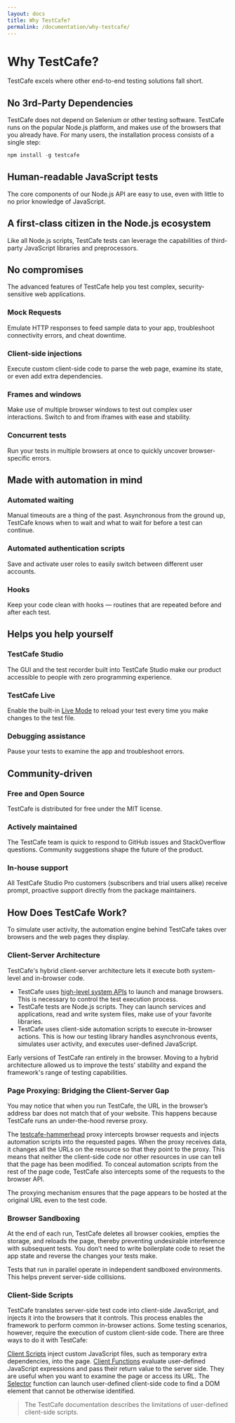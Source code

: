 ```yaml
---
layout: docs
title: Why TestCafe?
permalink: /documentation/why-testcafe/
---
```


# Why TestCafe?

TestCafe excels where other end-to-end testing solutions fall short.

## No 3rd-Party Dependencies

TestCafe does not depend on Selenium or other testing software. TestCafe runs on the popular Node.js platform, and makes use of the browsers that you already have. For many users, the installation process consists of a single step:

```js
npm install -g testcafe
```

## Human-readable JavaScript tests

The core components of our Node.js API are easy to use, even with little to no prior knowledge of JavaScript.

## A first-class citizen in the Node.js ecosystem

Like all Node.js scripts, TestCafe tests can leverage the capabilities of third-party JavaScript libraries and preprocessors.

## No compromises

The advanced features of TestCafe help you test complex, security-sensitive web applications.

### Mock Requests

Emulate HTTP responses to feed sample data to your app, troubleshoot connectivity errors, and cheat downtime.

### Client-side injections

Execute custom client-side code to parse the web page, examine its state, or even add extra dependencies.

### Frames and windows

Make use of multiple browser windows to test out complex user interactions. Switch to and from iframes with ease and stability.

### Concurrent tests

Run your tests in multiple browsers at once to quickly uncover browser-specific errors.

## Made with automation in mind

### Automated waiting

Manual timeouts are a thing of the past. Asynchronous from the ground up, TestCafe knows when to wait and what to wait for before a test can continue.

### Automated authentication scripts

Save and activate user roles to easily switch between different user accounts.

### Hooks

Keep your code clean with hooks — routines that are repeated before and after each test.

## Helps you help yourself

### TestCafe Studio

The GUI and the test recorder built into TestCafe Studio make our product accessible to people with zero programming experience.

### TestCafe Live

Enable the built-in [Live Mode](https://devexpress.github.io/testcafe/documentation/guides/basic-guides/run-tests.html#live-mode) to reload your test every time you make changes to the test file.

### Debugging assistance

Pause your tests to examine the app and troubleshoot errors.

## Community-driven

### Free and Open Source

TestCafe is distributed for free under the MIT license.

### Actively maintained

The TestCafe team is quick to respond to GitHub issues and StackOverflow questions. Community suggestions shape the future of the product.

### In-house support

All TestCafe Studio Pro customers (subscribers and trial users alike) receive prompt, proactive support directly from the package maintainers.


## How Does TestCafe Work?

To simulate user activity, the automation engine behind TestCafe takes over browsers and the web pages they display.

### Client-Server Architecture

TestCafe's hybrid client-server architecture lets it execute both system-level and in-browser code.

* TestCafe uses [high-level system APIs](https://github.com/DevExpress/testcafe-browser-tools) to launch and manage browsers. This is necessary to control the test execution process.
* TestCafe tests are Node.js scripts. They can launch services and applications, read and write system files, make use of your favorite libraries.
* TestCafe uses client-side automation scripts to execute in-browser actions. This is how our testing library handles asynchronous events, simulates user activity, and executes user-defined JavaScript.

Early versions of TestCafe ran entirely in the browser. Moving to a hybrid architecture allowed us to improve the tests' stability and expand the framework's range of testing capabilities. 

### Page Proxying: Bridging the Client-Server Gap

You may notice that when you run TestCafe, the URL in the browser’s address bar does not match that of your website. This happens because TestCafe runs an under-the-hood reverse proxy.

The [testcafe-hammerhead](https://github.com/DevExpress/testcafe-hammerhead) proxy intercepts browser requests and injects automation scripts into the requested pages. When the proxy receives data, it changes all the URLs on the resource so that they point to the proxy. This means that neither the client-side code nor other resources in use can tell that the page has been modified. To conceal automation scripts from the rest of the page code, TestCafe also intercepts some of the requests to the browser API.

The proxying mechanism ensures that the page appears to be hosted at the original URL even to the test code.

### Browser Sandboxing

At the end of each run, TestCafe deletes all browser cookies, empties the storage, and reloads the page, thereby preventing undesirable interference with subsequent tests. You don’t need to write boilerplate code to reset the app state and reverse the changes your tests make.

Tests that run in parallel operate in independent sandboxed environments. This helps prevent server-side collisions.

### Client-Side Scripts

TestCafe translates server-side test code into client-side JavaScript, and injects it into the browsers that it controls. This process enables the framework to perform common in-browser actions. Some testing scenarios, however, require the execution of custom client-side code. There are three ways to do it with TestCafe:

[Client Scripts](/../guides/advanced-guides/inject-client-scripts.md) inject custom JavaScript files, such as temporary extra dependencies, into the page.
[Client Functions](../guides/basic-guides/obtain-client-side-info.md) evaluate user-defined JavaScript expressions and pass their return value to the server side. They are useful when you want to examine the page or access its URL.
The [Selector](../guides/basic-guides/select-page-elements.md) function can launch user-defined client-side code to find a DOM element that cannot be otherwise identified.

> The TestCafe documentation describes the limitations of user-defined client-side scripts.
